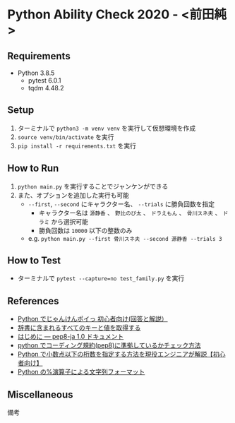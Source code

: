 # Python Ability Check 2020 - <前田純>

## Requirements

- Python 3.8.5
  - pytest 6.0.1
  - tqdm 4.48.2

## Setup

1. ターミナルで `python3 -m venv venv` を実行して仮想環境を作成
1. `source venv/bin/activate` を実行
1. `pip install -r requirements.txt` を実行

## How to Run

1. `python main.py` を実行することでジャンケンができる
1. また、オプションを追加した実行も可能
   - `--first`, `--second` にキャラクター名、 `--trials` に勝負回数を指定
     - キャラクター名は `源静香` 、 `野比のび太` 、 `ドラえもん` 、 `骨川スネ夫` 、 `ドラミ` から選択可能
     - 勝負回数は `10000` 以下の整数のみ
   - e.g. `python main.py --first 骨川スネ夫 --second 源静香 --trials 3`

## How to Test

- ターミナルで `pytest --capture=no test_family.py` を実行

## References

- [Python でじゃんけんポイっ 初心者向け(回答と解説）](https://qiita.com/sandream/items/01374069f447b7748eba)
- [辞書に含まれるすべてのキーと値を取得する
  ](https://www.javadrive.jp/python/dictionary/index8.html)
- [はじめに — pep8-ja 1.0 ドキュメント](https://pep8-ja.readthedocs.io/ja/latest/)
- [python でコーディング規約(pep8)に準拠しているかチェック方法](https://qiita.com/HyunwookPark/items/b54baf66710ca5fa647a)
- [Python で小数点以下の桁数を指定する方法を現役エンジニアが解説【初心者向け】](https://techacademy.jp/magazine/23378)
- [Python の%演算子による文字列フォーマット](https://qiita.com/takahiro_itazuri/items/e585b46d096036bc837f)

## Miscellaneous

備考

